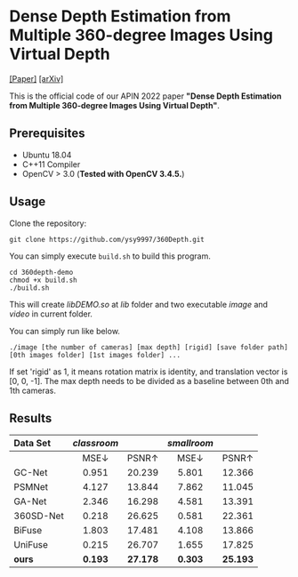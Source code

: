 # Dense Depth Estimation from Multiple 360-degree Images Using Virtual Depth
[[Paper]](https://link.springer.com/article/10.1007/s10489-022-03391-w) [[arXiv]](https://arxiv.org/abs/2112.14931)

This is the official code of our APIN 2022 paper **"Dense Depth Estimation from Multiple 360-degree Images Using Virtual Depth"**.

## Prerequisites
- Ubuntu 18.04
- C++11 Compiler
- OpenCV > 3.0 (**Tested with OpenCV 3.4.5.**)

## Usage
Clone the repository:
```
git clone https://github.com/ysy9997/360Depth.git
```
You can simply execute `build.sh` to build this program.
```
cd 360depth-demo
chmod +x build.sh
./build.sh  
```
This will create *libDEMO.so* at *lib* folder and two executable *image* and *video* in current folder.  

You can simply run like below.
```
./image [the number of cameras] [max depth] [rigid] [save folder path] [0th images folder] [1st images folder] ...
```

If set 'rigid' as 1, it means rotation matrix is identity, and translation vector is [0, 0, -1]. The max depth needs to be divided as a baseline between 0th and 1th cameras. 

## Results
| Data Set  | *classroom* |            | *smallroom* |            |
|:----------|:-----------:|:----------:|:-----------:|:----------:|
|           |    MSE↓     |   PSNR↑    |    MSE↓     |   PSNR↑    |
| GC-Net    |    0.951    |   20.239   |    5.801    |   12.366   |
| PSMNet    |    4.127    |   13.844   |    7.862    |   11.045   |
| GA-Net    |    2.346    |   16.298   |    4.581    |   13.391   |
| 360SD-Net |    0.218    |   26.625   |    0.581    |   22.361   |
| BiFuse    |    1.803    |   17.481   |    4.108    |   13.866   |
| UniFuse   |    0.215    |   26.707   |    1.655    |   17.825   |
| **ours**  |  **0.193**  | **27.178** |  **0.303**  | **25.193** |
